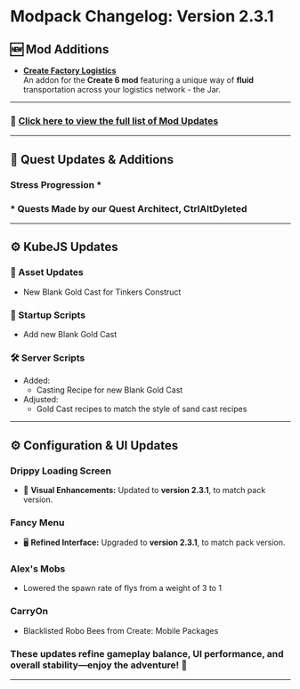 # **Modpack Changelog: Version 2.3.1**  

## 🆕 **Mod Additions**
- **[Create Factory Logistics](https://www.curseforge.com/minecraft/mc-mods/create-factory-logistics)**  
  An addon for the **Create 6 mod** featuring a unique way of **fluid** transportation across your logistics network - the Jar.
---

### 🔄 **[Click here to view the full list of Mod Updates](https://github.com/Landscapes-Reimagined/Create-Forge-Frontier/blob/main/changelogs/2.3.1_Mod_Updates.md)**  
---

## 📜 **Quest Updates & Additions**
### Stress Progression *
### * Quests Made by our Quest Architect, CtrlAltDyleted
---

## ⚙️ KubeJS Updates
### 🎨 Asset Updates
- New Blank Gold Cast for Tinkers Construct

### 🚀 Startup Scripts
- Add new Blank Gold Cast

### 🛠️ Server Scripts
- Added:
  - Casting Recipe for new Blank Gold Cast
- Adjusted:
  - Gold Cast recipes to match the style of sand cast recipes
---

## ⚙️ **Configuration & UI Updates** 
### **Drippy Loading Screen**  
- 🎨 **Visual Enhancements:** Updated to **version 2.3.1**, to match pack version.
### **Fancy Menu**  
- 🖥️ **Refined Interface:** Upgraded to **version 2.3.1**, to match pack version.
### Alex's Mobs
- Lowered the spawn rate of flys from a weight of 3 to 1
### **CarryOn** 
- Blacklisted Robo Bees from Create: Mobile Packages
### These updates refine **gameplay balance, UI performance, and overall stability**—enjoy the adventure! 🚀  
---